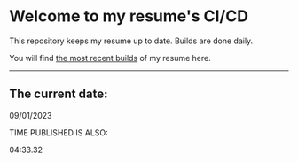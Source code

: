 # Welcome to my resume's CI/CD
This repository keeps my resume up to date. Builds are done daily.
  
You will find [the most recent builds](output/) of my resume here.
* * *
 
## The current date:  
 09/01/2023 
   
  
  
 TIME PUBLISHED IS ALSO: 
  
 04:33.32 
  
  
